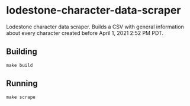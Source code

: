 # lodestone-character-data-scraper
Lodestone character data scraper. Builds a CSV with general information about every character created before April 1, 2021 2:52 PM PDT.

## Building
`make build`

## Running
`make scrape`